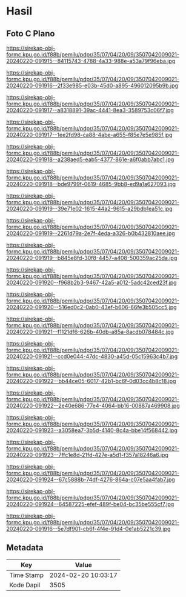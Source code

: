 # Hasil

## Foto C Plano

https://sirekap-obj-formc.kpu.go.id/f88b/pemilu/pdpr/35/07/04/20/09/3507042009021-20240220-091915--84115743-4788-4a33-988e-a53a79f96eba.jpg

https://sirekap-obj-formc.kpu.go.id/f88b/pemilu/pdpr/35/07/04/20/09/3507042009021-20240220-091916--2f33e985-e03b-45d0-a895-496012095b9b.jpg

https://sirekap-obj-formc.kpu.go.id/f88b/pemilu/pdpr/35/07/04/20/09/3507042009021-20240220-091917--a8318891-39ac-4441-8ea3-3589753c06f7.jpg

https://sirekap-obj-formc.kpu.go.id/f88b/pemilu/pdpr/35/07/04/20/09/3507042009021-20240220-091917--1ee2fd98-ca88-4abe-a655-f85e7e5e985f.jpg

https://sirekap-obj-formc.kpu.go.id/f88b/pemilu/pdpr/35/07/04/20/09/3507042009021-20240220-091918--a238aed5-eab5-4377-861e-a6f0abb7abc1.jpg

https://sirekap-obj-formc.kpu.go.id/f88b/pemilu/pdpr/35/07/04/20/09/3507042009021-20240220-091918--bde9799f-0619-4685-9bb8-ed9a1a627093.jpg

https://sirekap-obj-formc.kpu.go.id/f88b/pemilu/pdpr/35/07/04/20/09/3507042009021-20240220-091919--39e71e02-1615-44a2-9615-a29bdb1ea51c.jpg

https://sirekap-obj-formc.kpu.go.id/f88b/pemilu/pdpr/35/07/04/20/09/3507042009021-20240220-091919--2261d79a-2e7f-4eda-a326-b0b432810aee.jpg

https://sirekap-obj-formc.kpu.go.id/f88b/pemilu/pdpr/35/07/04/20/09/3507042009021-20240220-091919--b845e8fd-30f8-4457-a408-500359ac25da.jpg

https://sirekap-obj-formc.kpu.go.id/f88b/pemilu/pdpr/35/07/04/20/09/3507042009021-20240220-091920--f968b2b3-9467-42a5-a012-5adc42ced23f.jpg

https://sirekap-obj-formc.kpu.go.id/f88b/pemilu/pdpr/35/07/04/20/09/3507042009021-20240220-091920--516ed0c2-0ab0-43ef-b606-66fe3b505cc5.jpg

https://sirekap-obj-formc.kpu.go.id/f88b/pemilu/pdpr/35/07/04/20/09/3507042009021-20240220-091921--f1121df6-626b-40db-a85a-8acdb078484c.jpg

https://sirekap-obj-formc.kpu.go.id/f88b/pemilu/pdpr/35/07/04/20/09/3507042009021-20240220-091921--ccd0e044-47dc-4830-a45d-05c15963c4b7.jpg

https://sirekap-obj-formc.kpu.go.id/f88b/pemilu/pdpr/35/07/04/20/09/3507042009021-20240220-091922--bb44ce05-6017-42b1-bc6f-0d03cc4b8c18.jpg

https://sirekap-obj-formc.kpu.go.id/f88b/pemilu/pdpr/35/07/04/20/09/3507042009021-20240220-091922--2e40e686-77e4-4064-bb16-00887a469908.jpg

https://sirekap-obj-formc.kpu.go.id/f88b/pemilu/pdpr/35/07/04/20/09/3507042009021-20240220-091923--a3058ea7-3b5d-4140-8c4a-bbe14f568442.jpg

https://sirekap-obj-formc.kpu.go.id/f88b/pemilu/pdpr/35/07/04/20/09/3507042009021-20240220-091923--7ffc1e8d-21fd-427e-a5d1-f357a18246a6.jpg

https://sirekap-obj-formc.kpu.go.id/f88b/pemilu/pdpr/35/07/04/20/09/3507042009021-20240220-091924--67c5888b-74df-4276-864a-c07e5aa4fab7.jpg

https://sirekap-obj-formc.kpu.go.id/f88b/pemilu/pdpr/35/07/04/20/09/3507042009021-20240220-091924--64587225-efef-489f-be04-bc35be555cf7.jpg

https://sirekap-obj-formc.kpu.go.id/f88b/pemilu/pdpr/35/07/04/20/09/3507042009021-20240220-091916--5e7df901-cb6f-4f4e-91d4-0e1ab5221c39.jpg


## Metadata

| Key        | Value               |
| ---------- | ------------------- |
| Time Stamp | 2024-02-20 10:03:17 |
| Kode Dapil | 3505                |



